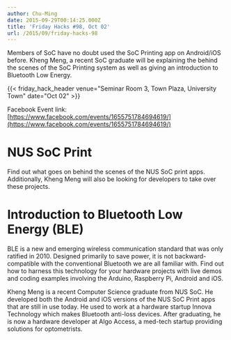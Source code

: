 ```yaml
---
author: Chu-Ming
date: 2015-09-29T00:14:25.000Z
title: 'Friday Hacks #98, Oct 02'
url: /2015/09/friday-hacks-98
---
```


Members of SoC have no doubt used the SoC Printing app on Android/iOS before. Kheng Meng, a recent SoC graduate will be explaining the behind the scenes of the SoC Printing system as well as giving an introduction to Bluetooth Low Energy.

{{< friday_hack_header venue="Seminar Room 3, Town Plaza, University Town" date="Oct 02" >}}

Facebook Event link: [https://www.facebook.com/events/1655751784694619/](https://www.facebook.com/events/1655751784694619/)

# NUS SoC Print

Find out what goes on behind the scenes of the NUS SoC print apps. Additionally, Kheng Meng will also be looking for developers to take over these projects.

# Introduction to Bluetooth Low Energy (BLE)

BLE is a new and emerging wireless communication standard that was only ratified in 2010. Designed primarily to save power, it is not backward-compatible with the conventional Bluetooth we are all familiar with. Find out how to harness this technology for your hardware projects with live demos and coding examples involving the Arduino, Raspberry Pi, Android and iOS.

Kheng Meng is a recent Computer Science graduate from NUS SoC. He developed both the Android and iOS versions of the NUS SoC Print apps that are still in use today. He used to work at a hardware startup Innova Technology which makes Bluetooth anti-loss devices. After graduating, he is now a hardware developer at Algo Access, a med-tech startup providing solutions for optometrists.
